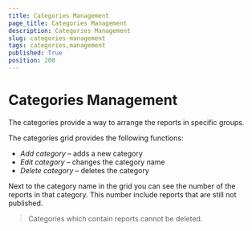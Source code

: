 ```yaml
---
title: Categories Management
page_title: Categories Management
description: Categories Management
slug: categories-management
tags: categories,management
published: True
position: 200
---
```


# Categories Management



The categories provide a way to arrange the reports in specific groups.

The categories grid provides the following functions:

  - _Add category_ – adds a new category
  - _Edit category_ – changes the category name
  - _Delete category_ – deletes the category

Next to the category name in the grid you can see the number of the reports in that category. This number include reports that are still not published.
>Categories which contain reports cannot be deleted.
